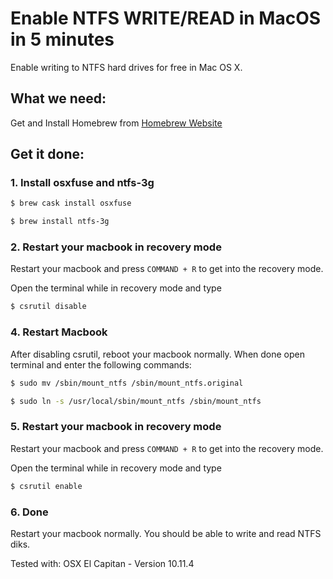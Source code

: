 # Enable NTFS WRITE/READ in MacOS in 5 minutes 
Enable writing to NTFS hard drives for free in Mac OS X.

## What we need:

Get and Install Homebrew from [Homebrew Website](https://brew.sh/index_de.html)

## Get it done:

### 1. Install osxfuse and ntfs-3g 

```bash
$ brew cask install osxfuse
```

```bash
$ brew install ntfs-3g
```

### 2. Restart your macbook in recovery mode

Restart your macbook and press `COMMAND + R` to get into the recovery mode.

Open the terminal while in recovery mode and type

```bash
$ csrutil disable
```

### 4. Restart Macbook

After disabling csrutil, reboot your macbook normally. When done open terminal and enter the following commands:

```bash
$ sudo mv /sbin/mount_ntfs /sbin/mount_ntfs.original 
```

```bash
$ sudo ln -s /usr/local/sbin/mount_ntfs /sbin/mount_ntfs
```

### 5. Restart your macbook in recovery mode

Restart your macbook and press `COMMAND + R` to get into the recovery mode.

Open the terminal while in recovery mode and type

```bash
$ csrutil enable
```

### 6. Done

Restart your macbook normally. You should be able to write and read NTFS diks.


Tested with: OSX El Capitan - Version 10.11.4


